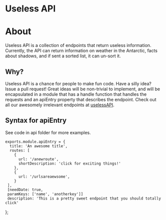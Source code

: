 Useless API
==========
# About #

Useless API is a collection of endpoints that return useless information. Currently, the API can return information on weather in the Antarctic, facts about shadows, and if sent a sorted list, it can un-sort it.

## Why?

Useless API is a chance for people to make fun code. Have a silly idea? Issue a pull request! Great ideas will be non-trivial to implement, and will be encapsulated in a module that has a handle function that handles the requests and an apiEntry property that describes the endpoint. Check out all our awesomely irrelevant endpoints at [uselessAPI](uselessapi.azurewebsites.net).

## Syntax for apiEntry
See code in api folder for more examples.

    exports.module.apiEntry = {
      title: 'An awesome title',
      routes: [
        {
          url: '/anewroute',
          shortDescription: 'click for exciting things!'
        },
        { 
          url: '/urlsareaewsome',
        }
     ],
     [needDate: true,
     paramKeys: ['name', 'anotherkey']]
     description: 'This is a pretty sweet endpoint that you should totally click'
  };
